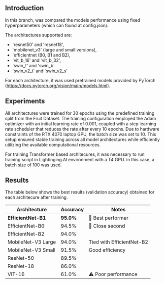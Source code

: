 ## Introduction

In this branch, was compared the models performance using fixed hyperparameters (which can found at config.json). 

The architectures supported are:

* 'resnet50' and 'resnet18',
* 'mobilenet_v3' (large and small versions),
* 'efficientnet (B0, B1 and B2),
* 'vit_b_16' and 'vit_b_32',
* 'swin_t' and 'swin_b'
* 'swin_v2_t' and 'swin_v2_s'

For each architecture, it was used pretrained models provided by PyTorch (https://docs.pytorch.org/vision/main/models.html).

## Experiments ##

All architectures were trained for 30 epochs using the predefined training split from the Fruit Dataset.
The training configuration employed the Adam optimizer with an initial learning rate of 0.001, coupled with a step learning rate scheduler that reduces the rate after every 10 epochs.
Due to hardware constraints of the RTX 4070 laptop GPU, the batch size was set to 10.
This setup ensured stable training across all model architectures while efficiently utilizing the available computational resources.

For training Transformer based architecures, it was necessary to run training script in Lightinging.AI environment with a T4 GPU. In this case, a batch size of 100 was used.

## Results ##

The table below shows the best results (validation accuracy) obtained for each architecure after training.

| Architecture | Accuracy | Notes |
|-------------|----------|-------|
| **EfficientNet-B1** | **95.0%** | 🥇 Best performer |
| EfficientNet-B0 | 94.5% | 🥈 Close second |
| EfficientNet-B2 | 94.0% | |
| MobileNet-V3 Large | 94.0% | Tied with EfficientNet-B2 |
| MobileNet-V3 Small | 91.5% | Good efficiency |
| ResNet-50 | 89.5% | |
| ResNet-18 | 86.0% | |
| ViT-16 | 61.0% | ⚠️ Poor performance |




